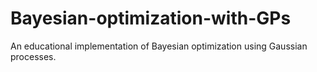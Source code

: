 # Bayesian-optimization-with-GPs
An educational implementation of Bayesian optimization using Gaussian processes.
